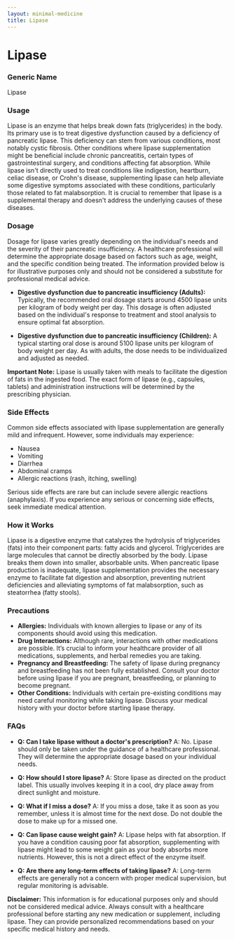 ```yaml
---
layout: minimal-medicine
title: Lipase
---
```


# Lipase
### Generic Name
Lipase

### Usage

Lipase is an enzyme that helps break down fats (triglycerides) in the body.  Its primary use is to treat digestive dysfunction caused by a deficiency of pancreatic lipase. This deficiency can stem from various conditions, most notably cystic fibrosis.  Other conditions where lipase supplementation might be beneficial include chronic pancreatitis, certain types of gastrointestinal surgery, and conditions affecting fat absorption.  While lipase isn't directly used to treat conditions like indigestion, heartburn, celiac disease, or Crohn's disease, supplementing lipase can help alleviate some digestive symptoms associated with these conditions, particularly those related to fat malabsorption.  It is crucial to remember that lipase is a supplemental therapy and doesn't address the underlying causes of these diseases.

### Dosage

Dosage for lipase varies greatly depending on the individual's needs and the severity of their pancreatic insufficiency.  A healthcare professional will determine the appropriate dosage based on factors such as age, weight, and the specific condition being treated.  The information provided below is for illustrative purposes only and should not be considered a substitute for professional medical advice.

* **Digestive dysfunction due to pancreatic insufficiency (Adults):** Typically, the recommended oral dosage starts around 4500 lipase units per kilogram of body weight per day.  This dosage is often adjusted based on the individual's response to treatment and stool analysis to ensure optimal fat absorption.

* **Digestive dysfunction due to pancreatic insufficiency (Children):** A typical starting oral dose is around 5100 lipase units per kilogram of body weight per day.  As with adults, the dose needs to be individualized and adjusted as needed.

**Important Note:** Lipase is usually taken with meals to facilitate the digestion of fats in the ingested food.  The exact form of lipase (e.g., capsules, tablets) and administration instructions will be determined by the prescribing physician.


### Side Effects

Common side effects associated with lipase supplementation are generally mild and infrequent.  However, some individuals may experience:

* Nausea
* Vomiting
* Diarrhea
* Abdominal cramps
* Allergic reactions (rash, itching, swelling)

Serious side effects are rare but can include severe allergic reactions (anaphylaxis).  If you experience any serious or concerning side effects, seek immediate medical attention.

### How it Works

Lipase is a digestive enzyme that catalyzes the hydrolysis of triglycerides (fats) into their component parts: fatty acids and glycerol.  Triglycerides are large molecules that cannot be directly absorbed by the body. Lipase breaks them down into smaller, absorbable units. When pancreatic lipase production is inadequate, lipase supplementation provides the necessary enzyme to facilitate fat digestion and absorption, preventing nutrient deficiencies and alleviating symptoms of fat malabsorption, such as steatorrhea (fatty stools).

### Precautions

* **Allergies:** Individuals with known allergies to lipase or any of its components should avoid using this medication.
* **Drug Interactions:** Although rare, interactions with other medications are possible. It’s crucial to inform your healthcare provider of all medications, supplements, and herbal remedies you are taking.
* **Pregnancy and Breastfeeding:** The safety of lipase during pregnancy and breastfeeding has not been fully established.  Consult your doctor before using lipase if you are pregnant, breastfeeding, or planning to become pregnant.
* **Other Conditions:** Individuals with certain pre-existing conditions may need careful monitoring while taking lipase.  Discuss your medical history with your doctor before starting lipase therapy.


### FAQs

* **Q: Can I take lipase without a doctor's prescription?** A: No.  Lipase should only be taken under the guidance of a healthcare professional. They will determine the appropriate dosage based on your individual needs.

* **Q: How should I store lipase?** A:  Store lipase as directed on the product label. This usually involves keeping it in a cool, dry place away from direct sunlight and moisture.

* **Q: What if I miss a dose?** A: If you miss a dose, take it as soon as you remember, unless it is almost time for the next dose. Do not double the dose to make up for a missed one.

* **Q:  Can lipase cause weight gain?** A:  Lipase helps with fat absorption.  If you have a condition causing poor fat absorption, supplementing with lipase might lead to some weight gain as your body absorbs more nutrients.  However, this is not a direct effect of the enzyme itself.

* **Q:  Are there any long-term effects of taking lipase?** A:  Long-term effects are generally not a concern with proper medical supervision, but regular monitoring is advisable.



**Disclaimer:** This information is for educational purposes only and should not be considered medical advice.  Always consult with a healthcare professional before starting any new medication or supplement, including lipase. They can provide personalized recommendations based on your specific medical history and needs.
